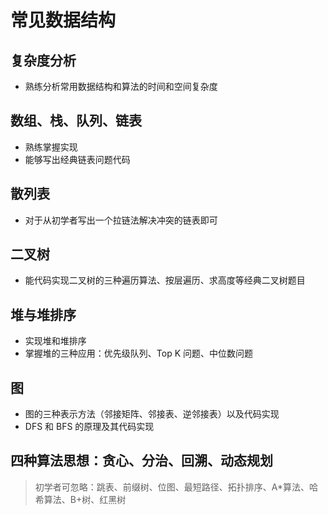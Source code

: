 # 常见数据结构

## 复杂度分析

- 熟练分析常用数据结构和算法的时间和空间复杂度

## 数组、栈、队列、链表

- 熟练掌握实现
- 能够写出经典链表问题代码

## 散列表

- 对于从初学者写出一个拉链法解决冲突的链表即可

## 二叉树

- 能代码实现二叉树的三种遍历算法、按层遍历、求高度等经典二叉树题目

## 堆与堆排序

- 实现堆和堆排序
- 掌握堆的三种应用：优先级队列、Top K 问题、中位数问题

## 图

- 图的三种表示方法（邻接矩阵、邻接表、逆邻接表）以及代码实现
- DFS 和 BFS 的原理及其代码实现

## 四种算法思想：贪心、分治、回溯、动态规划

> 初学者可忽略：跳表、前缀树、位图、最短路径、拓扑排序、A\*算法、哈希算法、B+树、红黑树
